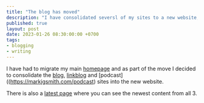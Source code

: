 ```yaml
---
title: "The blog has moved"
description: "I have consolidated seversl of my sites to a new website, details of which are in this post"
published: true
layout: post
date: 2023-01-26 08:30:00:00 +0700
tags:
- blogging
- writing
---
```

I have had to migrate my main [homepage](https://markjgsmith.com) and as part of the move I decided to consolidate the [blog](https://markjgsmith.com/blog), [linkblog](https://markjgsmith.com/linkblog) and [podcast]((https://markjgsmith.com/podcast) sites into the new website.

There is also a [latest page](https://markjgsmith.com/latest) where you can see the newest content from all 3.